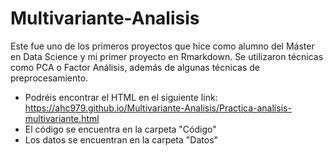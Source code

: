 # Multivariante-Analisis
Este fue uno de los primeros proyectos que hice como alumno del Máster en Data Science y mi primer proyecto en Rmarkdown. Se utilizaron técnicas como PCA o Factor Análisis, además de algunas técnicas de preprocesamiento. 

- Podréis encontrar el HTML en el siguiente link: https://ahc979.github.io/Multivariante-Analisis/Practica-analisis-multivariante.html
- El código se encuentra en la carpeta "Código"
- Los datos se encuentran en la carpeta "Datos"
